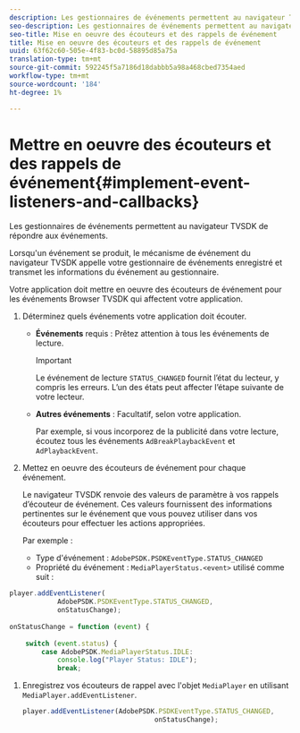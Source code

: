 ```yaml
---
description: Les gestionnaires de événements permettent au navigateur TVSDK de répondre aux événements.
seo-description: Les gestionnaires de événements permettent au navigateur TVSDK de répondre aux événements.
seo-title: Mise en oeuvre des écouteurs et des rappels de événement
title: Mise en oeuvre des écouteurs et des rappels de événement
uuid: 63f62c60-505e-4f83-bc0d-58895d85a75a
translation-type: tm+mt
source-git-commit: 592245f5a7186d18dabbb5a98a468cbed7354aed
workflow-type: tm+mt
source-wordcount: '184'
ht-degree: 1%

---
```



# Mettre en oeuvre des écouteurs et des rappels de événement{#implement-event-listeners-and-callbacks}

Les gestionnaires de événements permettent au navigateur TVSDK de répondre aux événements.

Lorsqu&#39;un événement se produit, le mécanisme de événement du navigateur TVSDK appelle votre gestionnaire de événements enregistré et transmet les informations du événement au gestionnaire.

Votre application doit mettre en oeuvre des écouteurs de événement pour les événements Browser TVSDK qui affectent votre application.

1. Déterminez quels événements votre application doit écouter.

   * **Événements** requis : Prêtez attention à tous les événements de lecture.

      >[!IMPORTANT]
      >
      >Le événement de lecture `STATUS_CHANGED` fournit l’état du lecteur, y compris les erreurs. L’un des états peut affecter l’étape suivante de votre lecteur.

   * **Autres événements** : Facultatif, selon votre application.

      Par exemple, si vous incorporez de la publicité dans votre lecture, écoutez tous les événements `AdBreakPlaybackEvent` et `AdPlaybackEvent`.

1. Mettez en oeuvre des écouteurs de événement pour chaque événement.

   Le navigateur TVSDK renvoie des valeurs de paramètre à vos rappels d’écouteur de événement. Ces valeurs fournissent des informations pertinentes sur le événement que vous pouvez utiliser dans vos écouteurs pour effectuer les actions appropriées.

   Par exemple :

   * Type d&#39;événement : `AdobePSDK.PSDKEventType.STATUS_CHANGED`
   * Propriété du événement : `MediaPlayerStatus.<event>` utilisé comme suit :

```js
player.addEventListener( 
            AdobePSDK.PSDKEventType.STATUS_CHANGED,  
            onStatusChange); 
 
onStatusChange = function (event) { 
 
    switch (event.status) { 
        case AdobePSDK.MediaPlayerStatus.IDLE: 
            console.log("Player Status: IDLE"); 
            break;
```

1. Enregistrez vos écouteurs de rappel avec l&#39;objet `MediaPlayer` en utilisant `MediaPlayer.addEventListener`.

   ```js
   player.addEventListener(AdobePSDK.PSDKEventType.STATUS_CHANGED,  
                                    onStatusChange);
   ```
